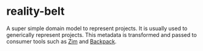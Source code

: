 # reality-belt

A super simple domain model to represent projects. It is usually used to generically represent
projects. This metadata is transformed and passed to consumer tools such as [Zim](https://github.com/realityforge/zim)
and [Backpack](https://github.com/realityforge/backpack).
